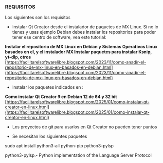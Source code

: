 



### REQUISITOS
Los siguientes son los requisitos

- Instalar Qt Creator desde el instalador de paquetes de MX Linux. Si no lo tienes y usas ejemplo Debian debes instalar los repositorios para poder tener ese centro de software, vea este tutorial:

**Instalar el repositorio de MX Linux en Debian y Sistemas Operativos Linux basados en el, y el instalador MX Instalar paquetes para instalar Ksnip, yt-dlp, otros**  
[https://facilitarelsoftwarelibre.blogspot.com/2023/11/como-anadir-el-repositorio-de-mx-linux-en-basados-en-debian.html](https://facilitarelsoftwarelibre.blogspot.com/2023/11/como-anadir-el-repositorio-de-mx-linux-en-basados-en-debian.html)

- Instalar los paquetes indicados en :

**Como instalar Qt Creator 9 en Debian 12 de 64 y 32 bit**   
[https://facilitarelsoftwarelibre.blogspot.com/2025/01/como-instalar-qt-creator-en-linux.html](https://facilitarelsoftwarelibre.blogspot.com/2025/01/como-instalar-qt-creator-en-linux.html)





- Los proyectos de git para usarlos en Qt Creator no pueden tener puntos

- Se necesitan los siguientes paquetes

sudo apt install python3-all python-pip python3-pylsp




python3-pylsp.- Python implementation of the Language Server Protocol
